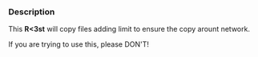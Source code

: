 ### Description

This **R<3st** will copy files adding limit to ensure the copy arount network.

If you are trying to use this, please DON'T!


